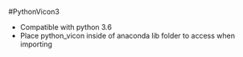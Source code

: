 #PythonVicon3 
- Compatible with python 3.6
- Place python_vicon inside of anaconda lib folder to access when importing